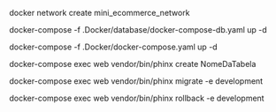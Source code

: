 docker network create mini_ecommerce_network
 
docker-compose -f .Docker/database/docker-compose-db.yaml up -d

docker-compose -f .Docker/docker-compose.yaml up -d

docker-compose exec web vendor/bin/phinx create NomeDaTabela

docker-compose exec web vendor/bin/phinx migrate -e development

docker-compose exec web vendor/bin/phinx rollback -e development
